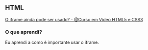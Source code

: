 ## HTML 

[O iframe ainda pode ser usado? - @Curso em Vídeo HTML5 e CSS3](https://www.youtube.com/watch?v=GWULnkTnapM&list=PLHz_AreHm4dkcVCk2Bn_fdVQ81Fkrh6WT&index=2)

### O que aprendi?

Eu aprendi a como é importante usar o iframe.